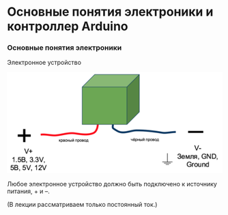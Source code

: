 # Основные понятия электроники и контроллер Arduino

### Основные понятия электроники



Электронное устройство

![](/assets/el01.png)

Любое электронное устройство должно быть подключено к источнику питания, + и –. 

\(В лекции рассматриваем только постоянный ток.\)



